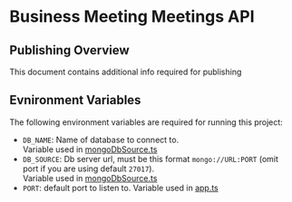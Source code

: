 # Business Meeting Meetings API

## Publishing Overview

This document contains additional info required for publishing

## Evnironment Variables

The following environment variables are required for running this project:

- `DB_NAME`: Name of database to connect to. \
  Variable used in [mongoDbSource.ts](https://github.com/SudoDevOSS/business-meeting-partners-api/tree/master/src/data/source/mongoDbSource.ts)
- `DB_SOURCE`: Db server url, must be this format `mongo://URL:PORT` (omit port if you are using default `27017`).\
  Variable used in [mongoDbSource.ts](https://github.com/SudoDevOSS/business-meeting-partners-api/tree/master/src/data/source/mongoDbSource.ts)
- `PORT`: default port to listen to. Variable used in [app.ts](https://github.com/SudoDevOSS/business-meeting-partners-api/tree/master/app.ts)
